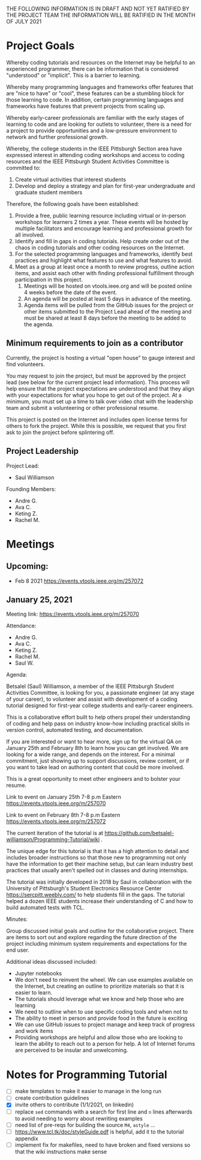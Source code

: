 THE FOLLOWING INFORMATION IS IN DRAFT AND NOT YET RATIFIED BY THE PROJECT TEAM THE INFORMATION WILL BE RATIFIED IN THE MONTH OF JULY 2021

# Project Goals

Whereby coding tutorials and resources on the Internet may be helpful to an experienced programmer, there can be information that is considered "understood" or "implicit".  This is a barrier to learning.  

Whereby many programming languages and frameworks offer features that are "nice to have" or "cool", these features can be  a stumbling block for those learning to code.  In addition, certain programming languages and frameworks have features that prevent projects from scaling up.

Whereby early-career professionals are familiar with the early stages of learning to code and are looking for outlets to volunteer, there is a need for a project to provide opportunities and a low-pressure environment to network and further professional growth.

Whereby, the college students in the IEEE Pittsburgh Section area have expressed interest in attending coding workshops and access to coding resources and the IEEE Pittsburgh Student Activities Committee is committed to:
1. Create virtual activities that interest students
2. Develop and deploy a strategy and plan for first-year undergraduate and graduate student members

Therefore, the following goals have been established:

1. Provide a free, public learning resource including virtual or in-person workshops for learners 2 times a year.  These events will be hosted by multiple facilitators and encourage learning and professional growth for all involved.
1. Identify and fill in gaps in coding tutorials.  Help create order out of the chaos in coding tutorials and other coding resources on the Internet.
1. For the selected programming languages and frameworks, identify best practices and highlight what features to use and what features to avoid.
1. Meet as a group at least once a month to review progress, outline action items, and assist each other with finding professional fulfillment through participation in this project.  
    1. Meetings will be hosted on vtools.ieee.org and will be posted online 4 weeks before the date of the event.
    1. An agenda will be posted at least 5 days in advance of the meeting.  
    1. Agenda items will be pulled from the GitHub issues for the project or other items submitted to the Project Lead ahead of the meeting and must be shared at least 8 days before the meeting to be added to the agenda.

## Minimum requirements to join as a contributor

Currently, the project is hosting a virtual "open house" to gauge interest and find volunteers.  

You may request to join the project, but must be approved by the project lead (see below for the current project lead information).  This process will help ensure that the project expectations are understood and that they align with your expectations for what you hope to get out of the project. At a minimum, you must set up a time to talk over video chat with the leadership team and submit a volunteering or other professional resume.

This project is posted on the Internet and includes open license terms for others to fork the project.  While this is possible, we request that you first ask to join the project before splintering off.

## Project Leadership

Project Lead: 
- Saul Williamson

Founding Members:
- Andre G.
- Ava C.
- Keting Z.
- Rachel M.

# Meetings

## Upcoming:

- Feb 8 2021 https://events.vtools.ieee.org/m/257072

## January 25, 2021

Meeting link: https://events.vtools.ieee.org/m/257070

Attendance:
- Andre G.
- Ava C.
- Keting Z.
- Rachel M.
- Saul W.

Agenda: 

Betsalel (Saul) Williamson, a member of the IEEE Pittsburgh Student Activities Committee, is looking for you, a passionate engineer (at any stage of your career), to volunteer and assist with development of a coding tutorial designed for first-year college students and early-career engineers.

This is a collaborative effort built to help others propel their understanding of coding and help pass on industry know-how including practical skills in version control, automated testing, and documentation.

If you are interested or want to hear more, sign up for the virtual QA on January 25th and February 8th to learn how you can get involved.  We are looking for a wide range, and depends on the interest.  For a minimal commitment, just showing up to support discussions, review content, or if you want to take lead on authoring content that could be more involved.

This is a great opportunity to meet other engineers and to bolster your resume.

Link to event on January 25th 7-8 p.m Eastern
https://events.vtools.ieee.org/m/257070

Link to event on February 8th 7-8 p.m Eastern
https://events.vtools.ieee.org/m/257072

The current iteration of the tutorial is at https://github.com/betsalel-williamson/Programming-Tutorial/wiki .

The unique edge for this tutorial is that it has a high attention to detail and includes broader instructions so that those new to programming not only have the information to get their machine setup, but can learn industry best practices that usually aren't spelled out in classes and during internships.

The tutorial was initially developed in 2018 by Saul in collaboration with the University of Pittsburgh's Student Electronics Resource Center https://sercpitt.weebly.com/ to help students fill in the gaps. The tutorial helped a dozen IEEE students increase their understanding of C and how to build automated tests with TCL.

Minutes:

Group discussed initial goals and outline for the collaborative project.  There are items to sort out and explore regarding the future direction of the project including minimum system requirements and expectations for the end user.

Additional ideas discussed included:
- Jupyter notebooks
- We don't need to reinvent the wheel. We can use examples available on the Internet, but creating an outline to prioritize materials so that it is easier to learn.
- The tutorials should leverage what we know and help those who are learning
- We need to outline when to use specific coding tools and when not to
- The ability to meet in person and provide food in the future is exciting
- We can use GitHub issues to project manage and keep track of progress and work items
- Providing workshops are helpful and allow those who are looking to learn the ability to reach out to a person for help.  A lot of Internet forums are perceived to be insular and unwelcoming.



# Notes for Programming Tutorial

- [ ] make templates to make it easier to manage in the long run
- [ ] create contribution guidelines
- [x] invite others to contribute (1/1/2021, on linkedin)
- [ ] replace `sed` commands with a search for first line and `n` lines afterwards to avoid needing to worry about rewriting examples
- [ ] need list of pre-reqs for building the source `M4`, `astyle` ...
- [ ] https://www.tcl.tk/doc/styleGuide.pdf is helpful, add it to the tutorial appendix
- [ ] implement fix for makefiles, need to have broken and fixed versions so that the wiki instructions make sense
